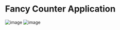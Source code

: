 # Fancy Counter Application

![image](https://github.com/ImankaCloud/fancy-counter/assets/107856707/38069895-60c2-4c3f-a214-17949d8cd362)
![image](https://github.com/ImankaCloud/fancy-counter/assets/107856707/853fdb97-82bb-4203-9691-e0cea96bb306)

